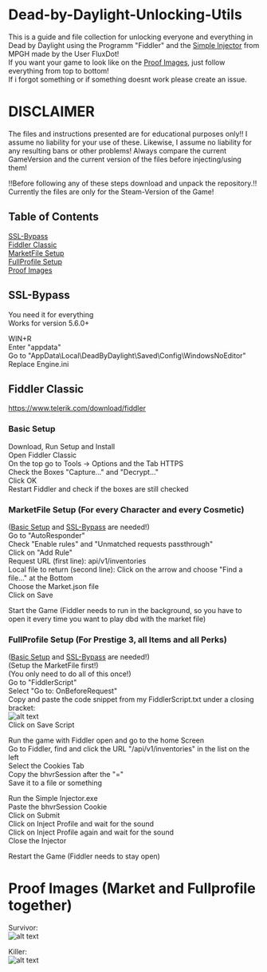 # Dead-by-Daylight-Unlocking-Utils

This is a guide and file collection for unlocking everyone and everything in Dead by Daylight using the Programm "Fiddler" and the [Simple Injector](https://www.mpgh.net/forum/showthread.php?t=1510097) from MPGH made by the User FluxDot!   
If you want your game to look like on the [Proof Images](#proof-images-market-and-fullprofile-together), just follow everything from top to bottom!  
If i forgot something or if something doesnt work please create an issue.

# DISCLAIMER
The files and instructions presented are for educational purposes only!! I assume no liability for your use of these. Likewise, I assume no liability for any resulting bans or other problems! Always compare the current GameVersion and the current version of the files before injecting/using them!

!!Before following any of these steps download and unpack the repository.!!
Currently the files are only for the Steam-Version of the Game!

## Table of Contents  
[SSL-Bypass](#SSL-Bypass)  
[Fiddler Classic](#Fiddler-Classic)  
[MarketFile Setup](#marketfile-setup-for-every-character-and-every-cosmetic)  
[FullProfile Setup](#fullprofile-setup-for-prestige-3-all-items-and-all-perks)  
[Proof Images](#proof-images-market-and-fullprofile-together)  
<a name="headers"/>


## SSL-Bypass
You need it for everything  
Works for version 5.6.0+

WIN+R  
Enter "appdata"  
Go to "AppData\Local\DeadByDaylight\Saved\Config\WindowsNoEditor"  
Replace Engine.ini


## Fiddler Classic
https://www.telerik.com/download/fiddler

### Basic Setup
Download, Run Setup and Install  
Open Fiddler Classic  
On the top go to Tools -> Options and the Tab HTTPS  
Check the Boxes "Capture..." and "Decrypt..."  
Click OK  
Restart Fiddler and check if the boxes are still checked

### MarketFile Setup (For every Character and every Cosmetic)
([Basic Setup](#basic-setup) and [SSL-Bypass](#ssl-bypass) are needed!)  
Go to "AutoResponder"  
Check "Enable rules" and "Unmatched requests passthrough"  
Click on "Add Rule"  
Request URL (first line): api/v1/inventories  
Local file to return (second line): Click on the arrow and choose "Find a file..." at the Bottom  
                                    Choose the Market.json file  
                                    Click on Save  
           
Start the Game (Fiddler needs to run in the background, so you have to open it every time you want to play dbd with the market file)

### FullProfile Setup (For Prestige 3, all Items and all Perks)  
([Basic Setup](#basic-setup) and [SSL-Bypass](#ssl-bypass) are needed!)  
(Setup the MarketFile first!)  
(You only need to do all of this once!)  
Go to "FiddlerScript"  
Select "Go to: OnBeforeRequest"  
Copy and paste the code snippet from my FiddlerScript.txt under a closing bracket:  
![alt text](https://i.imgur.com/aE6ijKO.png)  
Click on Save Script  

Run the game with Fiddler open and go to the home Screen  
Go to Fiddler, find and click the URL "/api/v1/inventories" in the list on the left  
Select the Cookies Tab  
Copy the bhvrSession after the "="  
Save it to a file or something  

Run the Simple Injector.exe  
Paste the bhvrSession Cookie  
Click on Submit  
Click on Inject Profile and wait for the sound  
Click on Inject Profile again and wait for the sound  
Close the Injector

Restart the Game (Fiddler needs to stay open)


# Proof Images (Market and Fullprofile together)  

Survivor:  
![alt text](https://i.imgur.com/SlvUAuj.png)  

Killer:  
![alt text](https://i.imgur.com/E8SBvgI.png)  



